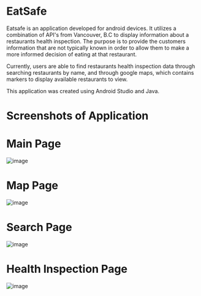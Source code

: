 # EatSafe

Eatsafe is an application developed for android devices. It utilizes a combination of API's from Vancouver, B.C to display information about a restaurants health inspection. The purpose is to provide the customers information that are not typically known in order to allow them to make a more informed decision of eating at that restaurant.

Currently, users are able to find restaurants health inspection data through searching restaurants by name, and through google maps, which contains markers to display available restaurants to view.

This application was created using Android Studio and Java.

# Screenshots of Application

# Main Page
![image](https://user-images.githubusercontent.com/46513334/162034959-59831bf9-07ca-4cf4-b918-567b5e2027c7.png)

# Map Page
![image](https://user-images.githubusercontent.com/46513334/162035030-a3df27ba-f76d-4ad1-a856-ba0be1b09b3a.png)

# Search Page
![image](https://user-images.githubusercontent.com/46513334/162035177-834e7f51-53d1-4913-99be-189ca2c446a2.png)

# Health Inspection Page
![image](https://user-images.githubusercontent.com/46513334/162035321-a4bfd0e8-5f0d-4f87-8112-f317986084d6.png)
